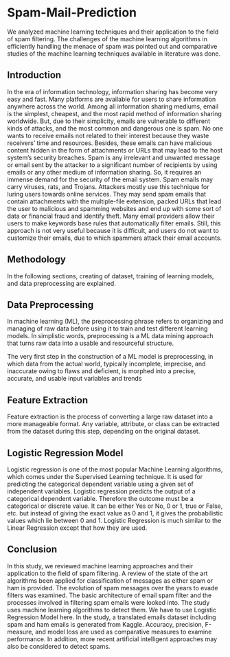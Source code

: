 # Spam-Mail-Prediction
We analyzed machine learning techniques and their application to the field of spam filtering.  The challenges of the machine learning algorithms in efficiently handling the menace of spam was pointed out and comparative studies of the machine learning techniques available in literature was done.

## Introduction

In the era of information technology, information sharing has become very easy and fast. Many platforms are available for users to share information anywhere across the world. Among all information sharing mediums, email is the simplest, cheapest, and the most rapid method of information sharing worldwide. But, due to their simplicity, emails are vulnerable to different kinds of attacks, and the most common and dangerous one is spam. No one wants to receive emails not related to their interest because they waste receivers’ time and resources. Besides, these emails can have malicious content hidden in the form of attachments or URLs that may lead to the host system’s security breaches. Spam is any irrelevant and unwanted message or email sent by the attacker to a significant number of recipients by using emails or any other medium of information sharing. So, it requires an immense demand for the security of the email system. Spam emails may carry viruses, rats, and Trojans. Attackers mostly use this technique for luring users towards online services. They may send spam emails that contain attachments with the multiple-file extension, packed URLs that lead the user to malicious and spamming websites and end up with some sort of data or financial fraud and identify theft. Many email providers allow their users to make keywords base rules that automatically filter emails. Still, this approach is not very useful because it is difficult, and users do not want to customize their emails, due to which spammers attack their email accounts.

## Methodology

In the following sections, creating of dataset, training of learning models, and data preprocessing are explained.

## Data Preprocessing

In machine learning (ML), the preprocessing phrase refers to organizing and managing of raw data before using it to train and test different learning models. In simplistic words, preprocessing is a ML data mining approach that turns raw data into a usable and resourceful structure.

The very first step in the construction of a ML model is preprocessing, in which data from the actual world, typically incomplete, imprecise, and inaccurate owing to flaws and deficient, is morphed into a precise, accurate, and usable input variables and trends 

## Feature Extraction 

Feature extraction is the process of converting a large raw dataset into a more manageable format. Any variable, attribute, or class can be extracted from the dataset during this step, depending on the original dataset.

## Logistic Regression Model

Logistic regression is one of the most popular Machine Learning algorithms, which comes under the Supervised Learning technique. It is used for predicting the categorical dependent variable using a given set of independent variables. Logistic regression predicts the output of a categorical dependent variable. Therefore the outcome must be a categorical or discrete value. It can be either Yes or No, 0 or 1, true or False, etc. but instead of giving the exact value as 0 and 1, it gives the probabilistic values which lie between 0 and 1. Logistic Regression is much similar to the Linear Regression except that how they are used. 

## Conclusion

In this study, we reviewed machine learning approaches and their application to the field of spam filtering. A review of the state of the art algorithms been applied for classification of messages as either spam or ham is provided. The evolution of spam messages over the years to evade filters was examined. The basic architecture of email spam filter and the processes involved in filtering spam emails were looked into. The study uses machine learning  algorithms to detect them. We have to use Logistic Regression Model here. In the study, a translated emails dataset including spam and ham emails is generated from Kaggle. Accuracy, precision, F-measure, and model loss are used as comparative measures to examine performance. In addition, more recent artificial intelligent approaches may also be considered to detect spams.


